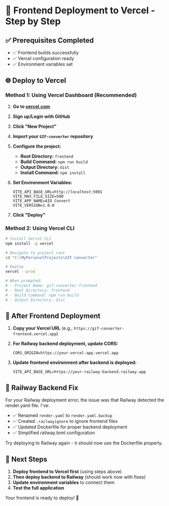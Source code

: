# 🚀 Frontend Deployment to Vercel - Step by Step

## ✅ Prerequisites Completed
- ✅ Frontend builds successfully
- ✅ Vercel configuration ready
- ✅ Environment variables set

## 🌐 Deploy to Vercel

### Method 1: Using Vercel Dashboard (Recommended)

1. **Go to [vercel.com](https://vercel.com)**
2. **Sign up/Login with GitHub**
3. **Click "New Project"**
4. **Import your `GIF-converter` repository**
5. **Configure the project:**
   - **Root Directory:** `frontend`
   - **Build Command:** `npm run build`
   - **Output Directory:** `dist`
   - **Install Command:** `npm install`

6. **Set Environment Variables:**
   ```
   VITE_API_BASE_URL=http://localhost:5001
   VITE_MAX_FILE_SIZE=500
   VITE_APP_NAME=AIO Convert
   VITE_VERSION=1.0.0
   ```

7. **Click "Deploy"**

### Method 2: Using Vercel CLI

```bash
# Install Vercel CLI
npm install -g vercel

# Navigate to project root
cd "C:\MyPersonelProjects\GIF converter"

# Deploy
vercel --prod

# When prompted:
# - Project Name: gif-converter-frontend
# - Root Directory: frontend
# - Build Command: npm run build
# - Output Directory: dist
```

## 🔧 After Frontend Deployment

1. **Copy your Vercel URL** (e.g., `https://gif-converter-frontend.vercel.app`)

2. **For Railway backend deployment, update CORS:**
   ```
   CORS_ORIGIN=https://your-vercel-app.vercel.app
   ```

3. **Update frontend environment after backend is deployed:**
   ```
   VITE_API_BASE_URL=https://your-railway-backend.railway.app
   ```

## 🚨 Railway Backend Fix

For your Railway deployment error, the issue was that Railway detected the render.yaml file. I've:
- ✅ Renamed `render.yaml` to `render.yaml.backup`
- ✅ Created `.railwayignore` to ignore frontend files
- ✅ Updated Dockerfile for proper backend deployment
- ✅ Simplified railway.toml configuration

Try deploying to Railway again - it should now use the Dockerfile properly.

## 🎯 Next Steps

1. **Deploy frontend to Vercel first** (using steps above)
2. **Then deploy backend to Railway** (should work now with fixes)
3. **Update environment variables** to connect them
4. **Test the full application**

Your frontend is ready to deploy! 🚀